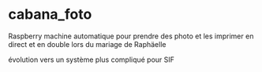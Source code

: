 # cabana_foto
Raspberry machine automatique pour prendre des photo et les imprimer en direct et en double lors du mariage de Raphäelle

évolution vers un système plus compliqué pour SIF
